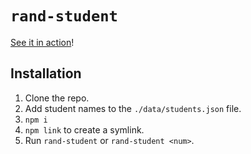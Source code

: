 # `rand-student`

[See it in action](https://asciinema.org/a/493joa11cl31377l11hzzm53v)!

## Installation

1. Clone the repo.
2. Add student names to the `./data/students.json` file.
3. `npm i`
4. `npm link` to create a symlink.
4. Run `rand-student` or `rand-student <num>`.
